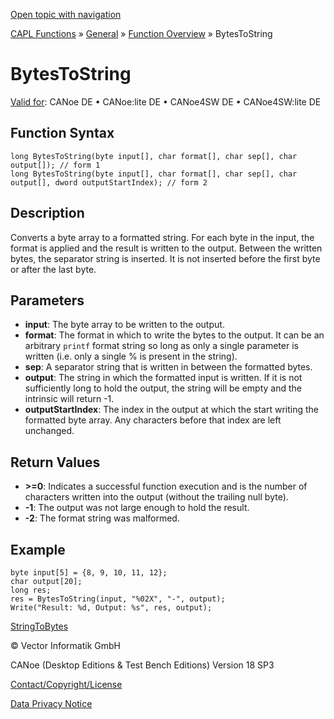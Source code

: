 [Open topic with navigation](../../../../../CANoeDEFamily.htm#Topics/CAPLFunctions/Other/Functions/CAPLfunctionBytesToString.md)

[CAPL Functions](../../CAPLfunctions.md) » [General](../CAPLGeneralStartPage.md) » [Function Overview](../CAPLfunctionsGeneralOverview.md) » BytesToString

# BytesToString

[Valid for](../../../Shared/FeatureAvailability.md): CANoe DE • CANoe:lite DE • CANoe4SW DE • CANoe4SW:lite DE

## Function Syntax

```plaintext
long BytesToString(byte input[], char format[], char sep[], char output[]); // form 1
long BytesToString(byte input[], char format[], char sep[], char output[], dword outputStartIndex); // form 2
```

## Description

Converts a byte array to a formatted string. For each byte in the input, the format is applied and the result is written to the output. Between the written bytes, the separator string is inserted. It is not inserted before the first byte or after the last byte.

## Parameters

- **input**: The byte array to be written to the output.
- **format**: The format in which to write the bytes to the output. It can be an arbitrary `printf` format string so long as only a single parameter is written (i.e. only a single % is present in the string).
- **sep**: A separator string that is written in between the formatted bytes.
- **output**: The string in which the formatted input is written. If it is not sufficiently long to hold the output, the string will be empty and the intrinsic will return -1.
- **outputStartIndex**: The index in the output at which the start writing the formatted byte array. Any characters before that index are left unchanged.

## Return Values

- **>=0**: Indicates a successful function execution and is the number of characters written into the output (without the trailing null byte).
- **-1**: The output was not large enough to hold the result.
- **-2**: The format string was malformed.

## Example

```plaintext
byte input[5] = {8, 9, 10, 11, 12};
char output[20];
long res;
res = BytesToString(input, "%02X", "-", output);
Write("Result: %d, Output: %s", res, output);
```

[StringToBytes](CAPLfunctionStringToBytes.md)

© Vector Informatik GmbH

CANoe (Desktop Editions & Test Bench Editions) Version 18 SP3

[Contact/Copyright/License](../../../Shared/ContactCopyrightLicense.md)

[Data Privacy Notice](https://www.vector.com/int/en/company/get-info/privacy-policy/)
